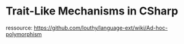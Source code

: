 # Trait-Like Mechanisms in CSharp

ressource: https://github.com/louthy/language-ext/wiki/Ad-hoc-polymorphism  
